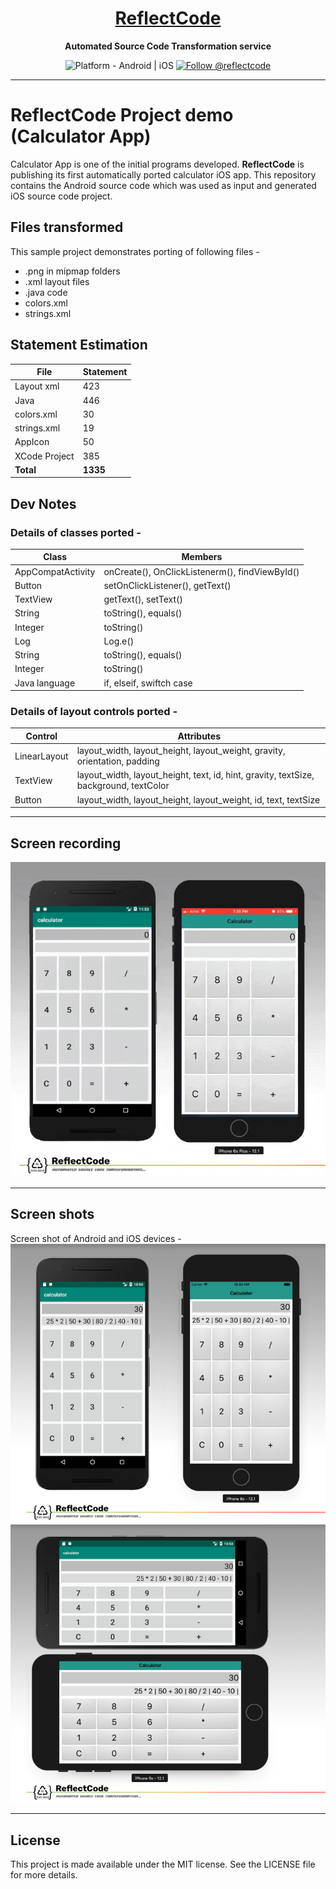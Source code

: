 <h1 align="center">
  <a href="http://www.reflectcode.com">
    ReflectCode
  </a>
</h1>
<p align="center">
  <strong>Automated Source Code Transformation service</strong><br>
</p>

<p align="center">
  <img src="https://img.shields.io/badge/Platform-Android%20%7C%20iOS-green" alt="Platform - Android | iOS" />
 
  <a href="https://twitter.com/intent/follow?screen_name=reflectcode">
    <img src="https://img.shields.io/twitter/follow/reflectcode.svg?label=Follow%20@reflectcode" alt="Follow @reflectcode" />
  </a>
  
</p>


-----
# ReflectCode Project demo (Calculator App)
Calculator App is one of the initial programs developed.
**ReflectCode** is publishing its first  automatically ported calculator iOS app.
This repository contains the Android source code which was used as input and generated iOS source code project.

## Files transformed
This sample project demonstrates porting of following files - 
* .png in mipmap folders
* .xml layout files
* .java code
* colors.xml
* strings.xml

## Statement Estimation
| File | Statement |
|---------|------------|
| Layout xml | 423 |
| Java | 446 |
| colors.xml | 30 |
| strings.xml | 19 |
| AppIcon | 50 | 0 |
| XCode Project | 385 |
| **Total** | **1335** |


## Dev Notes

### Details of classes ported -
| Class | Members |
|-------|---------|
| AppCompatActivity | onCreate(), OnClickListenerm(), findViewById() |
| Button | setOnClickListener(), getText() |
| TextView | getText(), setText() |
| String | toString(), equals() | 
| Integer | toString() |
| Log | Log.e() |
| String | toString(), equals() | 
| Integer | toString() |
| Java language | if, elseif, swiftch case |

### Details of layout controls ported -
| Control | Attributes |
|---------|------------|
| LinearLayout | layout_width, layout_height, layout_weight, gravity, orientation, padding|
| TextView | layout_width, layout_height, text, id, hint, gravity, textSize, background, textColor | 
| Button | layout_width, layout_height, layout_weight, id, text, textSize | 

-----

## Screen recording

<img src="/Visuals/Calc-Screen-Rec.gif" alt="Anim-ScreenRec-Android"/>

-----

## Screen shots

Screen shot of Android and iOS devices - 
<img src="/Visuals/Calc-Screenshot-Portrait.png" alt="Screenshot"/>
<img src="/Visuals/Calc-Screenshot-Landscape.png" alt="Screenshot"/>

-----

## License

This project is made available under the MIT license. See the LICENSE file for more details.
